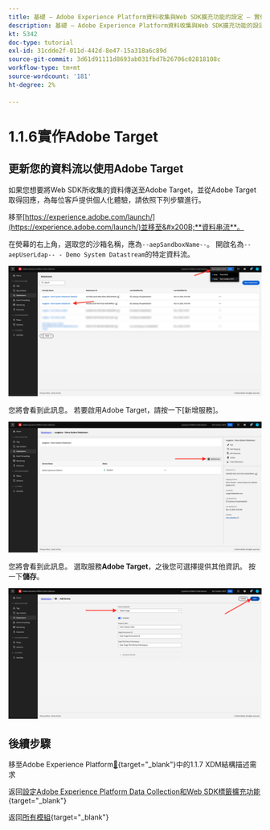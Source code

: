 ```yaml
---
title: 基礎 — Adobe Experience Platform資料收集與Web SDK擴充功能的設定 — 實作Adobe Target
description: 基礎 — Adobe Experience Platform資料收集與Web SDK擴充功能的設定 — 實作Adobe Target
kt: 5342
doc-type: tutorial
exl-id: 31cdde2f-011d-442d-8e47-15a318a6c89d
source-git-commit: 3d61d91111d8693ab031fbd7b26706c02818108c
workflow-type: tm+mt
source-wordcount: '181'
ht-degree: 2%

---
```


# 1.1.6實作Adobe Target

## 更新您的資料流以使用Adobe Target

如果您想要將Web SDK所收集的資料傳送至Adobe Target，並從Adobe Target取得回應，為每位客戶提供個人化體驗，請依照下列步驟進行。

移至[https://experience.adobe.com/launch/](https://experience.adobe.com/launch/)並移至&#x200B;**資料串流**。

在熒幕的右上角，選取您的沙箱名稱，應為`--aepSandboxName--`。 開啟名為`--aepUserLdap-- - Demo System Datastream`的特定資料流。

![按一下左側導覽中的Edge設定圖示](./images/edgeconfig1b.png)

您將會看到此訊息。 若要啟用Adobe Target，請按一下[新增服務]。**&#x200B;**

![AEP偵錯工具](./images/aa2.png)

您將會看到此訊息。 選取服務&#x200B;**Adobe Target**，之後您可選擇提供其他資訊。 按一下&#x200B;**儲存**。

![AEP偵錯工具](./images/at1.png)

## 後續步驟

移至Adobe Experience Platform[&#128279;](./ex7.md){target="_blank"}中的1.1.7 XDM結構描述需求

返回[設定Adobe Experience Platform Data Collection和Web SDK標籤擴充功能](./data-ingestion-launch-web-sdk.md){target="_blank"}

返回[所有模組](./../../../../overview.md){target="_blank"}
